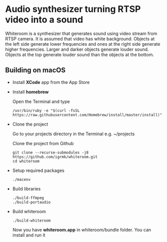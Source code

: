 Audio synthesizer turning RTSP video into a sound
=================================================

Whiteroom is a synthesizer that generates sound using video stream from RTSP camera.
It is assumed that video has white background.
Objects at the left side generate lower frequencies and ones at the right side generate higher frequencies.
Larger and darker objects generate louder sound.
Objects at the top generate louder sound than the objects at the bottom.

Building on macOS
-----------------

* Install __XCode__ app from the App Store
* Install __homebrew__

  Open the Terminal and type

      /usr/bin/ruby -e "$(curl -fsSL https://raw.githubusercontent.com/Homebrew/install/master/install)"

* Clone the project

  Go to your projects directory in the Terminal e.g. ~/projects

  Clone the project from Github

      git clone --recurse-submodules -j8 https://github.com/igrmk/whiteroom.git
      cd whiteroom

* Setup required packages

      ./macenv

* Build libraries

      ./build-ffmpeg
      ./build-portaudio

* Build whiteroom

      ./build-whiteroom

  Now you have __whiteroom.app__ in whiteroom/bundle folder. You can install and run it

